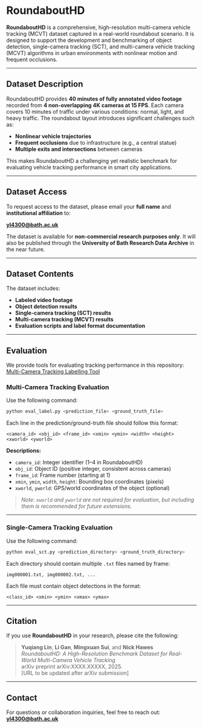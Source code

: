 # RoundaboutHD

**RoundaboutHD** is a comprehensive, high-resolution multi-camera vehicle tracking (MCVT) dataset captured in a real-world roundabout scenario. It is designed to support the development and benchmarking of object detection, single-camera tracking (SCT), and multi-camera vehicle tracking (MCVT) algorithms in urban environments with nonlinear motion and frequent occlusions.

---

## Dataset Description

RoundaboutHD provides **40 minutes of fully annotated video footage** recorded from **4 non-overlapping 4K cameras at 15 FPS**. Each camera covers 10 minutes of traffic under various conditions: normal, light, and heavy traffic. The roundabout layout introduces significant challenges such as:

- **Nonlinear vehicle trajectories**
- **Frequent occlusions** due to infrastructure (e.g., a central statue)
- **Multiple exits and intersections** between cameras

This makes RoundaboutHD a challenging yet realistic benchmark for evaluating vehicle tracking performance in smart city applications.

---

## Dataset Access

To request access to the dataset, please email your **full name** and **institutional affiliation** to:

**yl4300@bath.ac.uk**

The dataset is available for **non-commercial research purposes only**. It will also be published through the **University of Bath Research Data Archive** in the near future.

---

## Dataset Contents

The dataset includes:

- **Labeled video footage**
- **Object detection results**
- **Single-camera tracking (SCT) results**
- **Multi-camera tracking (MCVT) results**
- **Evaluation scripts and label format documentation**

---

## Evaluation

We provide tools for evaluating tracking performance in this repository:  
[Multi-Camera Tracking Labelling Tool](https://github.com/siri-rouser/multi_camera_tracking_labelling_tool.git)

### Multi-Camera Tracking Evaluation

Use the following command:

```bash
python eval_label.py <prediction_file> <ground_truth_file>
```

Each line in the prediction/ground-truth file should follow this format:

```
<camera_id> <obj_id> <frame_id> <xmin> <ymin> <width> <height> <xworld> <yworld>
```

**Descriptions:**

- `camera_id`: Integer identifier (1–4 in RoundaboutHD)
- `obj_id`: Object ID (positive integer, consistent across cameras)
- `frame_id`: Frame number (starting at 1)
- `xmin`, `ymin`, `width`, `height`: Bounding box coordinates (pixels)
- `xworld`, `yworld`: GPS/world coordinates of the object (optional)

> *Note: `xworld` and `yworld` are not required for evaluation, but including them is recommended for future extensions.*

---

### Single-Camera Tracking Evaluation

Use the following command:

```bash
python eval_sct.py <prediction_directory> <ground_truth_directory>
```

Each directory should contain multiple `.txt` files named by frame:

```
img000001.txt, img000002.txt, ...
```

Each file must contain object detections in the format:

```
<class_id> <xmin> <ymin> <xmax> <ymax>
```

---

## Citation

If you use **RoundaboutHD** in your research, please cite the following:

> **Yuqiang Lin**, **Li Gan**, **Mingxuan Sui**, and **Nick Hawes**  
> *RoundaboutHD: A High-Resolution Benchmark Dataset for Real-World Multi-Camera Vehicle Tracking*  
> arXiv preprint arXiv:XXXX.XXXXX, 2025.  
> [URL to be updated after arXiv submission]

---

## Contact

For questions or collaboration inquiries, feel free to reach out:  
**yl4300@bath.ac.uk**

